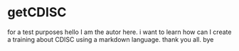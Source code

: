 # getCDISC
for a test purposes
hello I am the autor here.
i want to learn how can I create a training about CDISC using a markdown language.
thank you all.
bye
